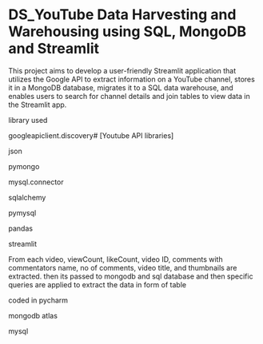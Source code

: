 # DS_YouTube Data Harvesting and Warehousing using SQL, MongoDB and Streamlit
This project aims to develop a user-friendly Streamlit application that utilizes the Google API to extract information on a YouTube channel, stores it in a MongoDB database, migrates it to a SQL data warehouse, and enables users to search for channel details and join tables to view data in the Streamlit app.

library used <p>
googleapiclient.discovery# [Youtube API libraries]<p>
json<P>
pymongo<P>
mysql.connector<P>
sqlalchemy<P>
pymysql<P>
pandas<P>
streamlit <P>

From each video, viewCount, likeCount, video ID, comments with commentators name, no of comments, video title, and thumbnails are extracted.
then its passed to mongodb and sql database and then specific queries are applied to extract the data in form of table 

coded in pycharm<P>
mongodb atlas <P>
mysql<P>

